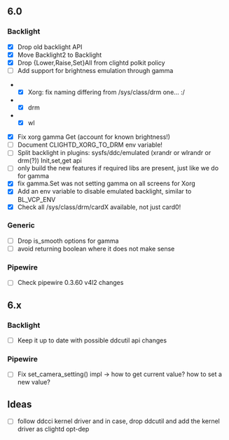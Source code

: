 ## 6.0

### Backlight
- [x] Drop old backlight API
- [x] Move Backlight2 to Backlight
- [x] Drop {Lower,Raise,Set}All from clightd polkit policy
- [ ] Add support for brightness emulation through gamma 
- - [x] Xorg: fix naming differing from /sys/class/drm one... :/
- - [x] drm
- - [x] wl
- [x] Fix xorg gamma Get (account for known brightness!)
- [ ] Document CLIGHTD_XORG_TO_DRM env variable!
- [ ] Split backlight in plugins: sysfs/ddc/emulated (xrandr or wlrandr or drm(?)) Init,set,get api
- [ ] only build the new features if required libs are present, just like we do for gamma
- [x] fix gamma.Set was not setting gamma on all screens for Xorg
- [x] Add an env variable to disable emulated backlight, similar to BL_VCP_ENV
- [x] Check all /sys/class/drm/cardX available, not just card0!

### Generic
- [ ] Drop is_smooth options for gamma
- [ ] avoid returning boolean where it does not make sense

### Pipewire
- [ ] Check pipewire 0.3.60 v4l2 changes 

## 6.x

### Backlight
- [ ] Keep it up to date with possible ddcutil api changes

### Pipewire
- [ ] Fix set_camera_setting() impl -> how to get current value? how to set a new value?

## Ideas
- [ ] follow ddcci kernel driver and in case, drop ddcutil and add the kernel driver as clightd opt-dep
